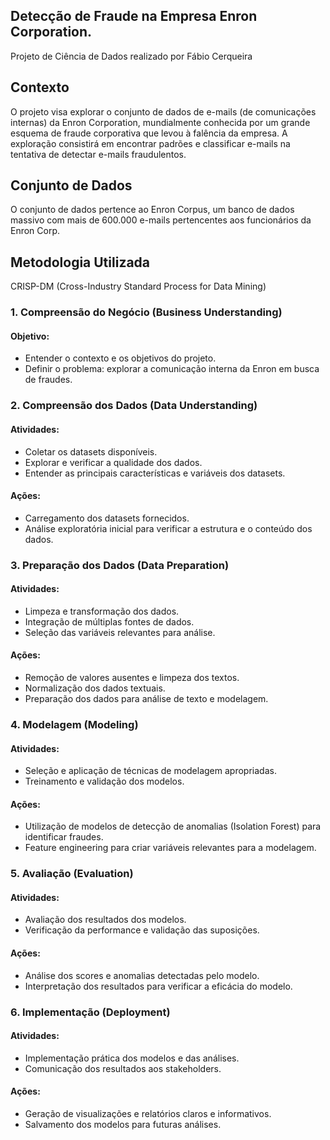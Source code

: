 ## Detecção de Fraude na Empresa Enron Corporation.
Projeto de Ciência de Dados realizado por Fábio Cerqueira

## Contexto
O projeto visa explorar o conjunto de dados de e-mails (de comunicações internas) da Enron Corporation, mundialmente conhecida por um grande esquema de fraude corporativa que levou à falência da empresa. A exploração consistirá em encontrar padrões e classificar e-mails na tentativa de detectar e-mails fraudulentos.

## Conjunto de Dados
O conjunto de dados pertence ao Enron Corpus, um banco de dados massivo com mais de 600.000 e-mails pertencentes aos funcionários da Enron Corp.

## Metodologia Utilizada
CRISP-DM (Cross-Industry Standard Process for Data Mining)

<h3>1. Compreensão do Negócio (Business Understanding)</h3>

<h4>Objetivo:</h4>

- Entender o contexto e os objetivos do projeto.
- Definir o problema: explorar a comunicação interna da Enron em busca de fraudes.

<h3>2. Compreensão dos Dados (Data Understanding)</h3>

<h4>Atividades:</h4>

- Coletar os datasets disponíveis.
- Explorar e verificar a qualidade dos dados.
- Entender as principais características e variáveis dos datasets.

<h4>Ações:</h4>

- Carregamento dos datasets fornecidos.
- Análise exploratória inicial para verificar a estrutura e o conteúdo dos dados.

<h3>3. Preparação dos Dados (Data Preparation)</h3>

<h4>Atividades:</h4>

- Limpeza e transformação dos dados.
- Integração de múltiplas fontes de dados.
- Seleção das variáveis relevantes para análise.

<h4>Ações:</h4>

- Remoção de valores ausentes e limpeza dos textos.
- Normalização dos dados textuais.
- Preparação dos dados para análise de texto e modelagem.

<h3>4. Modelagem (Modeling)</h3>

<h4>Atividades:</h4>

- Seleção e aplicação de técnicas de modelagem apropriadas.
- Treinamento e validação dos modelos.

<h4>Ações:</h4>

- Utilização de modelos de detecção de anomalias (Isolation Forest) para identificar fraudes.
- Feature engineering para criar variáveis relevantes para a modelagem.

<h3>5. Avaliação (Evaluation)</h3>

<h4>Atividades:</h4>

- Avaliação dos resultados dos modelos.
- Verificação da performance e validação das suposições.

<h4>Ações:</h4>

- Análise dos scores e anomalias detectadas pelo modelo.
- Interpretação dos resultados para verificar a eficácia do modelo.

<h3>6. Implementação (Deployment)</h3>

<h4>Atividades:</h4>

- Implementação prática dos modelos e das análises.
- Comunicação dos resultados aos stakeholders.

<h4>Ações:</h4>

- Geração de visualizações e relatórios claros e informativos.
- Salvamento dos modelos para futuras análises.
